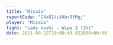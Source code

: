 ```yaml
---
title: "Misaia"
reportCode: "C4x81tcXAbr9YMgj"
player: "Misaia"
fight: "Lady Vashj - Wipe 2 (3%)"
date: 2021-09-22T19:00:43.822000+00:00
---
```

